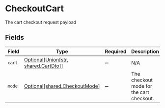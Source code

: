 # CheckoutCart

The cart checkout request payload


## Fields

| Field                                                                               | Type                                                                                | Required                                                                            | Description                                                                         |
| ----------------------------------------------------------------------------------- | ----------------------------------------------------------------------------------- | ----------------------------------------------------------------------------------- | ----------------------------------------------------------------------------------- |
| `cart`                                                                              | [Optional[Union[str, shared.CartDto]]](undefined/models/shared/checkoutcartcart.md) | :heavy_minus_sign:                                                                  | N/A                                                                                 |
| `mode`                                                                              | [Optional[shared.CheckoutMode]](undefined/models/shared/checkoutmode.md)            | :heavy_minus_sign:                                                                  | The checkout mode for the cart checkout.                                            |